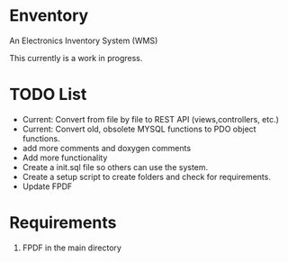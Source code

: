# Enventory
An Electronics Inventory System (WMS)

This currently is a work in progress. 

# TODO List
 - Current: Convert from file by file to REST API (views,controllers, etc.)
 - Current: Convert old, obsolete MYSQL functions to PDO object functions.
 - add more comments and doxygen comments
 - Add more functionality
 - Create a init.sql file so others can use the system.
 - Create a setup script to create folders and check for requirements.
 - Update FPDF
 
# Requirements
 1. FPDF in the main directory